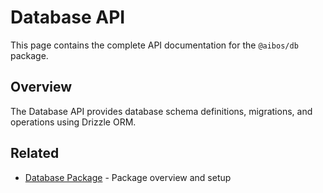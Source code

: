 # Database API

This page contains the complete API documentation for the `@aibos/db` package.

## Overview

The Database API provides database schema definitions, migrations, and operations using Drizzle ORM.

## Related

- [Database Package](../packages/db) - Package overview and setup
